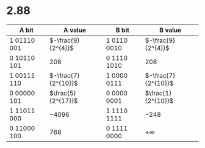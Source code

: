 
# 2.88

| A bit       | A value             | B bit       | B value             |
| ----------- | ------------------- | ----------- | ------------------- |
| 1 01110 001 | $-\frac{9}{2^{4}}$  | 1 0110 0010 | $-\frac{9}{2^{4}}$  |
| 0 10110 101 | $208$               | 0 1110 1010 | $208$               |
| 1 00111 110 | $-\frac{7}{2^{10}}$ | 1 0000 0111 | $-\frac{7}{2^{10}}$ |
| 0 00000 101 | $\frac{5}{2^{17}}$  | 0 0000 0001 | $\frac{1}{2^{10}}$  |
| 1 11011 000 | $-4096$             | 1 1110 1111 | $-248$              |
| 0 11000 100 | $768$               | 0 1111 0000 | $+\infty$           |
